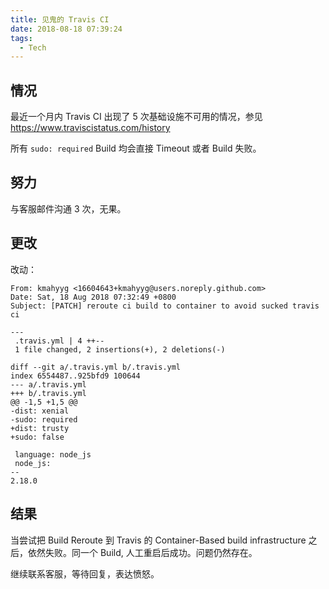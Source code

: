 ```yaml
---
title: 见鬼的 Travis CI
date: 2018-08-18 07:39:24
tags:
  - Tech
---
```


## 情况

最近一个月内 Travis CI 出现了 5 次基础设施不可用的情况，参见 https://www.traviscistatus.com/history

所有 `sudo: required` Build 均会直接 Timeout 或者 Build 失败。

## 努力

与客服邮件沟通 3 次，无果。

## 更改

改动：

```git
From: kmahyyg <16604643+kmahyyg@users.noreply.github.com>
Date: Sat, 18 Aug 2018 07:32:49 +0800
Subject: [PATCH] reroute ci build to container to avoid sucked travis ci

---
 .travis.yml | 4 ++--
 1 file changed, 2 insertions(+), 2 deletions(-)

diff --git a/.travis.yml b/.travis.yml
index 6554487..925bfd9 100644
--- a/.travis.yml
+++ b/.travis.yml
@@ -1,5 +1,5 @@
-dist: xenial
-sudo: required
+dist: trusty
+sudo: false
 
 language: node_js
 node_js:
-- 
2.18.0
```

## 结果

当尝试把 Build Reroute 到 Travis 的 Container-Based build infrastructure 之后，依然失败。同一个 Build, 人工重启后成功。问题仍然存在。

继续联系客服，等待回复，表达愤怒。
